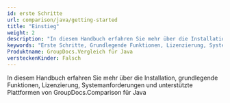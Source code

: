 ```yaml
---
id: erste Schritte
url: comparison/java/getting-started
title: "Einstieg"
weight: 2
description: "In diesem Handbuch erfahren Sie mehr über die Installation, grundlegende Funktionen, Lizenzierung, Systemanforderungen und unterstützte Plattformen von GroupDocs.Comparison für Java"
keywords: "Erste Schritte, Grundlegende Funktionen, Lizenzierung, Systemanforderungen"
Produktname: GroupDocs.Vergleich für Java
versteckenKinder: Falsch
---
```

In diesem Handbuch erfahren Sie mehr über die Installation, grundlegende Funktionen, Lizenzierung, Systemanforderungen und unterstützte Plattformen von GroupDocs.Comparison für Java

